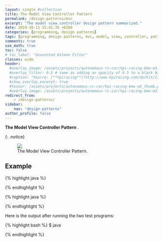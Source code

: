 ```yaml
---
layout: single #collection
title: The Model View Controller Pattern
permalink: /design-patterns/mvc
excerpt: "The model view controller design pattern summarized."
date: 2019-10-11 15:41:35 +0200
categories: [programming, design patterns]
tags: [programming, design patterns, mvc, model, view, controller, pattern, architectural]
comments: true
use_math: true
toc: false
# toc_label: "Unscented Kalman Filter"
classes: wide
header:
  #overlay_image: /assets/projects/autonomous-rc-car/hpi-racing-bmw-m3.png
  #overlay_filter: 0.5 # same as adding an opacity of 0.5 to a black background
  #caption: "Source: [**hpiracing**](http://www.hpiracing.com/de/kit/114343)"
  #show_overlay_excerpt: true
  #teaser: /assets/projects/autonomous-rc-car/hpi-racing-bmw-m3_thumb.png
  #overlay_image: /assets/projects/autonomous-rc-car/hpi-racing-bmw-m3.png
redirect_from:
    - /design-patterns/
sidebar:
    nav: "design-patterns"
author_profile: false
---
```


<p>
<b>The Model View Controller Pattern</b> .
</p>
{: .notice}


<figure>
    <a href="/assets/pages/design-patterns/mvc-pattern.png"><img src="/assets/pages/design-patterns/mvc-pattern.png"></a>
    <figcaption>The Model View Controller Pattern.</figcaption>
</figure>


## Example


{% highlight java %}

{% endhighlight %}


{% highlight java %}

{% endhighlight %}


Here is the output after running the two test programs:

{% highlight bash %}
$ java 

{% endhighlight %}
